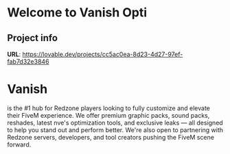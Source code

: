 # Welcome to Vanish Opti

## Project info

**URL**: https://lovable.dev/projects/cc5ac0ea-8d23-4d27-97ef-fab7d32e3846

# Vanish 

is the #1 hub for Redzone players looking to fully customize and elevate their FiveM experience.
We offer premium graphic packs, sound packs, reshades, latest nve's optimization tools, and exclusive leaks — all designed to help you stand out and perform better.
We're also open to partnering with Redzone servers, developers, and tool creators pushing the FiveM scene forward.
